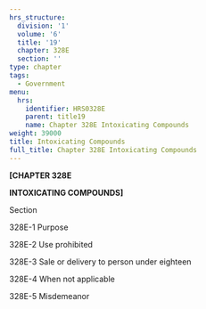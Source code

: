 ```yaml
---
hrs_structure:
  division: '1'
  volume: '6'
  title: '19'
  chapter: 328E
  section: ''
type: chapter
tags:
  - Government
menu:
  hrs:
    identifier: HRS0328E
    parent: title19
    name: Chapter 328E Intoxicating Compounds
weight: 39000
title: Intoxicating Compounds
full_title: Chapter 328E Intoxicating Compounds
---
```

**[CHAPTER 328E**

**INTOXICATING COMPOUNDS]**

Section

328E-1 Purpose

328E-2 Use prohibited

328E-3 Sale or delivery to person under eighteen

328E-4 When not applicable

328E-5 Misdemeanor